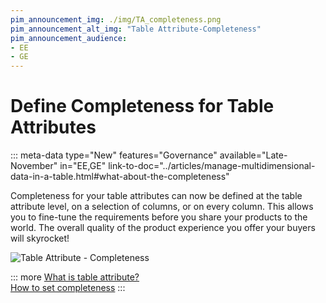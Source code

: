 ```yaml
---
pim_announcement_img: ./img/TA_completeness.png
pim_announcement_alt_img: "Table Attribute-Completeness"
pim_announcement_audience:
- EE
- GE
---
```


# Define Completeness for Table Attributes
::: meta-data type="New" features="Governance" available="Late-November" in="EE,GE" link-to-doc="../articles/manage-multidimensional-data-in-a-table.html#what-about-the-completeness"

Completeness for your table attributes can now be defined at the table attribute level, on a selection of columns, or on every column. This allows you to fine-tune the requirements before you share your products to the world. The overall quality of the product experience you offer your buyers will skyrocket!

![Table Attribute - Completeness](../img/TA_completeness.png)  


::: more
[What is table attribute?](../articles/manage-multidimensional-data-in-a-table.html)  
[How to set completeness](../articlesmanage-multidimensional-data-in-a-table.html#what-about-the-completeness)
:::
